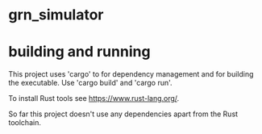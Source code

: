 # grn_simulator

# building and running
This project uses 'cargo' to for dependency management and for building the executable. Use 'cargo build' and 'cargo run'.

To install Rust tools see https://www.rust-lang.org/.

So far this project doesn't use any dependencies apart from the Rust toolchain.